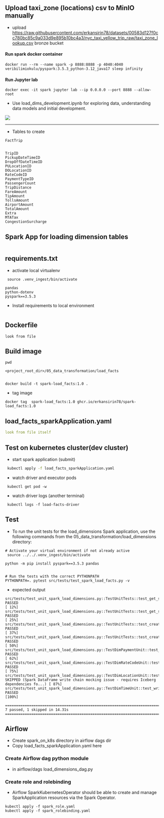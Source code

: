 ## Upload taxi_zone (locations) csv to MinIO manually
- upload https://raw.githubusercontent.com/erkansirin78/datasets/00583d127f0cc780bc85c9a033d9e895b10bc4a3/nyc_taxi_yellow_trip_raw/taxi_zone_lookup.csv bronze bucket

#### Run spark docker container
```commandline
docker run --rm --name spark -p 8888:8888 -p 4040:4040 veribilimiokulu/pyspark:3.5.3_python-3.12_java17 sleep infinity
```

#### Run Jupyter lab
```commandline
docker exec -it spark jupyter lab --ip 0.0.0.0 --port 8888 --allow-root
```
- Use load_dims_development.ipynb for exploring data, understanding data models and initial development.

![](data_model_drawio.png)

---

- Tables to create
```commandline
FactTrip


TripID
PickupDateTimeID
DropOffDateTimeID
PULocationID
DOLocationID
RateCodeID
PaymentTypeID
PassengerCount
TripDistance
FareAmount
TipAmount
TollsAmount
AirportAmount
TotalAmount
Extra
MTATax
CongestionSurcharge
```
## Spark App for loading dimension tables
```commandline

```

## requirements.txt
- activate local virtualenv
```commandline
 source .venv_ingest/bin/activate
```
```commandline
pandas
python-dotenv
pyspark==3.5.3
```
- Install requirements to local environment
```commandline

```
## Dockerfile
```commandline
look from file
```

## Build image
```commandline
pwd 

<project_root_dir>/05_data_transformation/load_facts


docker build -t spark-load_facts:1.0 .
```
- tag image 
```commandline
docker tag  spark-load_facts:1.0 ghcr.io/erkansirin78/spark-load_facts:1.0
```

## load_facts_sparkApplication.yaml
```yaml
look from file itself
```

## Test on kubernetes cluster(dev cluster)
- start spark application (submit)
```bash
 kubectl apply -f load_facts_sparkApplication.yaml
```
- watch driver and executor pods
```commandline
 kubectl get pod -w
```
- watch driver logs (another terminal)
```commandline
 kubectl logs -f load-facts-driver
```

## Test
- To run the unit tests for the load_dimensions Spark application, use the following commands from the 05_data_transformation/load_dimensions directory:
```commandline
# Activate your virtual environment if not already active
 source ../../.venv_ingest/bin/activate

python -m pip install pyspark==3.5.3 pandas


# Run the tests with the correct PYTHONPATH
PYTHONPATH=. pytest src/tests/test_spark_load_facts.py -v
```
- expected output
```commandline
src/tests/test_unit_spark_load_dimensions.py::TestUnitTests::test_get_spark_session PASSED                                                                                                      [ 12%]
src/tests/test_unit_spark_load_dimensions.py::TestUnitTests::test_get_spark_session_default_name PASSED                                                                                         [ 25%]
src/tests/test_unit_spark_load_dimensions.py::TestUnitTests::test_create_nessie_database PASSED                                                                                                 [ 37%]
src/tests/test_unit_spark_load_dimensions.py::TestUnitTests::test_create_nessie_database_default_name PASSED                                                                                    [ 50%]
src/tests/test_unit_spark_load_dimensions.py::TestDimPaymentUnit::test_write_dimpayment_data_structure PASSED                                                                                   [ 62%]
src/tests/test_unit_spark_load_dimensions.py::TestDimRateCodeUnit::test_write_dimratecode_data_structure PASSED                                                                                 [ 75%]
src/tests/test_unit_spark_load_dimensions.py::TestDimLocationUnit::test_write_dimlocation_csv_reading SKIPPED (Spark DataFrame write chain mocking issue - requires Iceberg dependencies fo...) [ 87%]
src/tests/test_unit_spark_load_dimensions.py::TestDimTimeUnit::test_write_dimtime_sql_generation PASSED                                                                                         [100%]

==================================================================================== 7 passed, 1 skipped in 14.31s ====================================================================================
```

## Airflow
- Create spark_on_k8s directory in airflow dags dir
- Copy load_facts_sparkApplication.yaml here

### Create Airflow dag python module
- in airflow/dags load_dimensions_dag.py

### Create role and rolebinding
- Airflow SparkKubernetesOperator should be able to create and manage SparkApplication resources via the Spark Operator.
```commandline
kubectl apply -f spark_role.yaml
kubectl apply -f spark_rolebinding.yaml
```